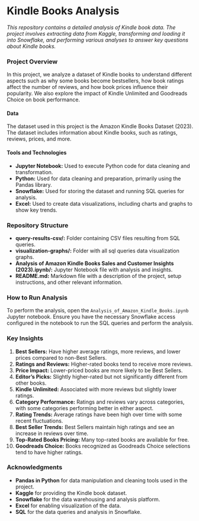 # Kindle Books Analysis
*This repository contains a detailed analysis of Kindle book data. The project involves extracting data from Kaggle, transforming and loading it into Snowflake, and performing various analyses to answer key questions about Kindle books.*

### Project Overview
In this project, we analyze a dataset of Kindle books to understand different aspects such as why some books become bestsellers, how book ratings affect the number of reviews, and how book prices influence their popularity. We also explore the impact of Kindle Unlimited and Goodreads Choice on book performance.

#### Data
The dataset used in this project is the Amazon Kindle Books Dataset (2023). The dataset includes information about Kindle books, such as ratings, reviews, prices, and more.

#### Tools and Technologies
- **Jupyter Notebook:** Used to execute Python code for data cleaning and transformation.
- **Python:** Used for data cleaning and preparation, primarily using the Pandas library.
- **Snowflake:** Used for storing the dataset and running SQL queries for analysis.
- **Excel:** Used to create data visualizations, including charts and graphs to show key trends.

### Repository Structure
- **query-results-csv/:** Folder containing CSV files resulting from SQL queries.
- **visualization-graphs/:**  Folder with all sql queries data visualization graphs.
- **Analysis of Amazon Kindle Books Sales and Customer Insights (2023).ipynb/:** Jupyter Notebook file with analysis and insights.
- **README.md:** Markdown file with a description of the project, setup instructions, and other relevant information.

### How to Run Analysis
  To perform the analysis, open the ```Analysis_of_Amazon_Kindle_Books.ipynb``` Jupyter notebook. Ensure you have the necessary Snowflake access configured in the notebook to run the SQL queries and perform the analysis.

### Key Insights
1. **Best Sellers:** Have higher average ratings, more reviews, and lower prices compared to non-Best Sellers.
2. **Ratings and Reviews:** Higher-rated books tend to receive more reviews.
3. **Price Impact:** Lower-priced books are more likely to be Best Sellers.
4. **Editor’s Picks:** Slightly higher-rated but not significantly different from other books.
5. **Kindle Unlimited:** Associated with more reviews but slightly lower ratings.
6. **Category Performance:** Ratings and reviews vary across categories, with some categories performing better in either aspect.
7. **Rating Trends:** Average ratings have been high over time with some recent fluctuations.
8. **Best Seller Trends:** Best Sellers maintain high ratings and see an increase in reviews over time.
9. **Top-Rated Books Pricing:** Many top-rated books are available for free.
10. **Goodreads Choice:** Books recognized as Goodreads Choice selections tend to have higher ratings.

### Acknowledgments
- **Pandas in Python** for data manipulation and cleaning tools used in the project.
- **Kaggle** for providing the Kindle book dataset.
- **Snowflake** for the data warehousing and analysis platform.
- **Excel** for enabling visualization of the data.
- **SQL** for the data queries and analysis in Snowflake.


